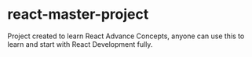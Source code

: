 # react-master-project
Project created to learn React Advance Concepts, anyone can use this to learn and start with React Development fully.
